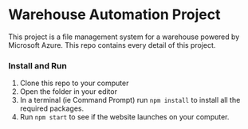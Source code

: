 # Warehouse Automation Project

This project is a file management system for a warehouse powered by Microsoft Azure. This repo contains every detail of this project.

### Install and Run

1. Clone this repo to your computer
2. Open the folder in your editor
3. In a terminal (ie Command Prompt) run `npm install` to install all the required packages.
4. Run `npm start` to see if the website launches on your computer.

